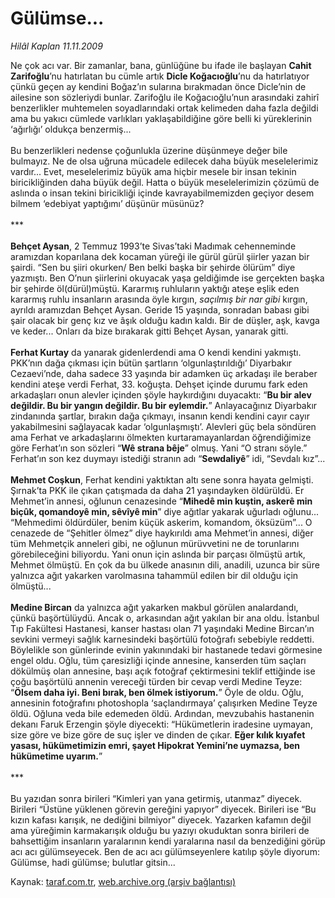# Gülümse...

*Hilâl Kaplan 11.11.2009*

<div class="yazi">Ne çok acı var. Bir zamanlar, bana, günlüğüne bu ifade ile başlayan <b>Cahit Zarifoğlu</b>’nu hatırlatan bu cümle artık <b>Dicle Koğacıoğlu</b>’nu da hatırlatıyor çünkü geçen ay kendini Boğaz’ın sularına bırakmadan önce Dicle’nin de ailesine son sözleriydi bunlar. Zarifoğlu ile Koğacıoğlu’nun arasındaki zahirî benzerlikler muhtemelen soyadlarındaki ortak kelimeden daha fazla değildi ama bu yakıcı cümlede varlıkları yaklaşabildiğine göre belli ki yüreklerinin ‘ağırlığı’ oldukça benzermiş... <br/><br/>Bu benzerlikleri nedense çoğunlukla üzerine düşünmeye değer bile bulmayız. Ne de olsa uğruna mücadele edilecek daha büyük meselelerimiz vardır... Evet, meselelerimiz büyük ama hiçbir mesele bir insan tekinin biricikliğinden daha büyük değil. Hatta o büyük meselelerimizin çözümü de aslında o insan tekini biricikliği içinde kavrayabilmemizden geçiyor desem bilmem ‘edebiyat yaptığımı’ düşünür müsünüz? <br/><br/>***<b> <br/><br/>Behçet Aysan</b>, 2 Temmuz 1993’te Sivas’taki Madımak cehenneminde aramızdan koparılana dek kocaman yüreği ile gürül gürül şiirler yazan bir şairdi. “Sen bu şiiri okurken/ Ben belki başka bir şehirde ölürüm” diye yazmıştı. Ben O’nun şiirlerini okuyacak yaşa geldiğimde ise gerçekten başka bir şehirde öl(dürül)müştü. Kararmış ruhluların yaktığı ateşe eşlik eden kararmış ruhlu insanların arasında öyle kırgın, <i>saçılmış bir nar gibi</i> kırgın, ayrıldı aramızdan Behçet Aysan. Geride 15 yaşında, sonradan babası gibi şair olacak bir genç kız ve âşık olduğu kadın kaldı. Bir de düşler, aşk, kavga ve keder... Onları da bize bırakarak gitti Behçet Aysan, yanarak gitti. <b><br/><br/>Ferhat Kurtay</b> da yanarak gidenlerdendi ama O kendi kendini yakmıştı. PKK’nın dağa çıkması için bütün şartların ‘olgunlaştırıldığı’ Diyarbakır Cezaevi’nde, daha sadece 33 yaşında bir adamken üç arkadaşı ile beraber kendini ateşe verdi Ferhat, 33. koğuşta. Dehşet içinde durumu fark eden arkadaşları onun alevler içinden şöyle haykırdığını duyacaktı: “<b>Bu bir alev değildir. Bu bir yangın değildir. Bu bir eylemdir.</b>” Anlayacağınız Diyarbakır zindanında şartlar, bırakın dağa çıkmayı, insanın kendi kendini cayır cayır yakabilmesini sağlayacak kadar ‘olgunlaşmıştı’. Alevleri güç bela söndüren ama Ferhat ve arkadaşlarını ölmekten kurtaramayanlardan öğrendiğimize göre Ferhat’ın son sözleri “<b>Wê strana bêje</b>” olmuş. Yani “O stranı söyle.” Ferhat’ın son kez duymayı istediği stranın adı “<b>Sewdaliyê</b>” idi, “Sevdalı kız”...<b> <br/><br/>Mehmet Coşkun</b>, Ferhat kendini yaktıktan altı sene sonra hayata gelmişti. Şırnak’ta PKK ile çıkan çatışmada da daha 21 yaşındayken öldürüldü. Er Mehmet’in annesi, oğlunun cenazesinde “<b>Mihedê min kuştin, askerê min biçûk, qomandoyê min, sêvîyê min</b>” diye ağıtlar yakarak uğurladı oğlunu... “Mehmedimi öldürdüler, benim küçük askerim, komandom, öksüzüm”... O cenazede de “Şehitler ölmez” diye haykırıldı ama Mehmet’in annesi, diğer tüm Mehmetçik anneleri gibi, ne oğlunun mürüvvetini ne de torunlarını görebileceğini biliyordu. Yani onun için aslında bir parçası ölmüştü artık, Mehmet ölmüştü. En çok da bu ülkede anasının dili, anadili, uzunca bir süre yalnızca ağıt yakarken varolmasına tahammül edilen bir dil olduğu için ölmüştü...<b> <br/><br/>Medine Bircan</b> da yalnızca ağıt yakarken makbul görülen analardandı, çünkü başörtülüydü. Ancak o, arkasından ağıt yakılan bir ana oldu. İstanbul Tıp Fakültesi Hastanesi, kanser hastası olan 71 yaşındaki Medine Bircan’ın sevkini vermeyi sağlık karnesindeki başörtülü fotoğrafı sebebiyle reddetti. Böylelikle son günlerinde evinin yakınındaki bir hastanede tedavi görmesine engel oldu. Oğlu, tüm çaresizliği içinde annesine, kanserden tüm saçları dökülmüş olan annesine, başı açık fotoğraf çektirmesini teklif ettiğinde ise çoğu başörtülü annenin vereceği türden bir cevap verdi Medine Teyze: “<b>Ölsem daha iyi. Beni bırak, ben ölmek istiyorum.</b>” Öyle de oldu. Oğlu, annesinin fotoğrafını photoshopla ‘saçlandırmaya’ çalışırken Medine Teyze öldü. Oğluna veda bile edemeden öldü. Ardından, mevzubahis hastanenin dekanı Faruk Erzengin şöyle diyecekti: “Hükümetlerin iradesine uymayan, size göre ve bize göre de suç işler ve dinden de çıkar. <b>Eğer kılık kıyafet yasası, hükümetimizin emri, şayet Hipokrat Yemini’ne uymazsa, ben hükümetime uyarım.</b>” <br/><br/>*** <br/><br/>Bu yazıdan sonra birileri “Kimleri yan yana getirmiş, utanmaz” diyecek. Birileri “Üstüne yüklenen görevin gereğini yapıyor” diyecek. Birileri ise “Bu kızın kafası karışık, ne dediğini bilmiyor” diyecek. Yazarken kafamın değil ama yüreğimin karmakarışık olduğu bu yazıyı okuduktan sonra birileri de bahsettiğim insanların yaralarının kendi yaralarına nasıl da benzediğini görüp acı acı gülümseyecek. Ben de acı acı gülümseyenlere katılıp şöyle diyorum: Gülümse, hadi gülümse; bulutlar gitsin...
              </div>

Kaynak: [taraf.com.tr](http://taraf.com.tr:80/makale/8425.htm), [web.archive.org (arşiv bağlantısı)](http://web.archive.org/web/20100326044106/http://taraf.com.tr:80/makale/8425.htm)
